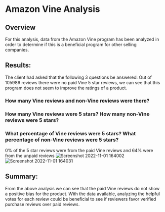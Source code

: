 # Amazon Vine Analysis

## Overview
For this analysis, data from the Amazon Vine program has been analyzed in order to determine if this is a beneficial program for other selling companies.

## Results:
The client had asked that the following 3 questions be answered:
Out of 105986 reviews there were no paid Vine 5 star reviews, we can see that this program does not seem to improve the ratings of a product.
### How many Vine reviews and non-Vine reviews were there?

### How many Vine reviews were 5 stars? How many non-Vine reviews were 5 stars?

### What percentage of Vine reviews were 5 stars? What percentage of non-Vine reviews were 5 stars?
0% of the 5 star reviews were from the paid Vine reviews and 64% were from the unpaid reviews
![Screenshot 2022-11-01 164002](https://user-images.githubusercontent.com/107223650/199362588-b3ba3305-4677-4356-9815-dcf3fb53f4e1.png)
![Screenshot 2022-11-01 164031](https://user-images.githubusercontent.com/107223650/199362596-f0e80ff8-d97a-491d-acdb-121ce183c99e.png)


## Summary:
From the above analysis we can see that the paid Vine reviews do not show a positive bias for the product. With the data available, analyzing the helpful votes for each review could be beneficial to see if reviewers favor verified purchase reviews over paid reviews. 
